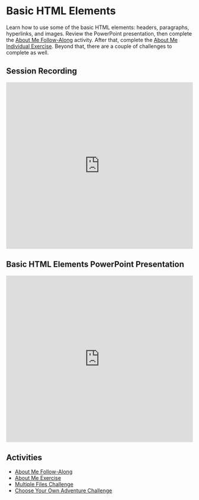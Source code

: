 # Basic HTML Elements
Learn how to use some of the basic HTML elements: headers, paragraphs, hyperlinks, and images. Review the PowerPoint presentation, then complete the [About Me Follow-Along](AboutMeFollowAlong.md) activity. After that, complete the [About Me Individual Exercise](AboutMeIndividual.md). Beyond that, there are a couple of challenges to complete as well.

## Session Recording
<iframe width="100%" height="450px" src="https://www.youtube.com/embed/O7HRBd9pXGc" frameborder="0" allow="accelerometer; autoplay; clipboard-write; encrypted-media; gyroscope; picture-in-picture" allowfullscreen></iframe>

## Basic HTML Elements PowerPoint Presentation
<iframe src='https://view.officeapps.live.com/op/embed.aspx?src=https://hylandtechclub.com/web-101/Week02/BasicHtmlElements.pptx' width='100%' height='450px' frameborder='0'></iframe>

## Activities
- [About Me Follow-Along](AboutMeFollowAlong.md)
- [About Me Exercise](AboutMeIndividual.md)
- [Multiple Files Challenge](MultipleHtmlFilesChallenge.md)
- [Choose Your Own Adventure Challenge](ChooseYourOwnAdventureChallenge.md)